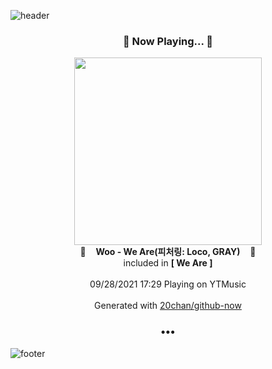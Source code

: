 ![header](https://capsule-render.vercel.app/api?type=wave&height=170&section=header&text=Hi.%20I'm%20SHIFT&fontColor=090707&fontAlignX=45&fontAlignY=65&fontSize=100)

<h3 align="center">🎵 Now Playing... 🎵</h3>
<p align="center">
  <a href="https://music.youtube.com/watch?v=pJ-IGZKyfpU">
    <img width="300" src="https://lh3.googleusercontent.com/SrU1lqjYHirIZQuwSgx_6tap_qBAgWiRHJ0LgUa1m3cOZBmUPSqGU0aQAFH29_sgj0O4Bu5-esmX2Mg">
  </a>
  <br>
  🎵&nbsp&nbsp&nbsp <b>Woo - We Are(피처링: Loco, GRAY)</b> &nbsp&nbsp&nbsp🎵
  <br>
  included in <b>[ We Are ]</b>
  
  <br />
  <br />
  09/28/2021 17:29 Playing on YTMusic
  <br />
  <br />
  Generated with <a href="https://github.com/20chan/github-now">20chan/github-now</a>
</p>

<h3 align="center">•••</h3>

![footer](https://capsule-render.vercel.app/api?type=wave&height=150&section=footer)
